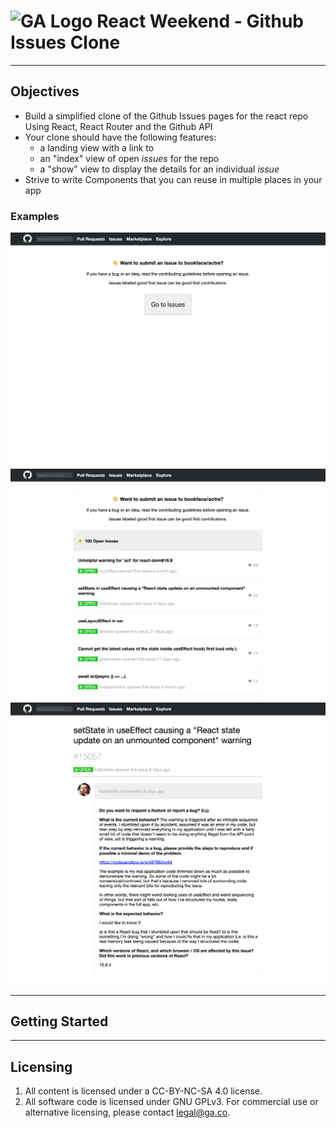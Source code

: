 # ![GA Logo](https://ga-dash.s3.amazonaws.com/production/assets/logo-9f88ae6c9c3871690e33280fcf557f33.png) React Weekend - Github Issues Clone
___
## Objectives
-  Build a simplified clone of the Github Issues pages for the react repo Using React, React Router and the Github API
- Your clone should have the following features:
  - a landing view with a link to
  - an "index" view of open _issues_ for the repo
  - a "show" view to display the details for an individual _issue_
- Strive to write Components that you can reuse in multiple places in your app

### Examples

![Landing](./media/landing.png)
![index](./media/index.png)
![show](./media/show.png)
___
## Getting Started

___
## Licensing
1. All content is licensed under a CC-BY-NC-SA 4.0 license.
2. All software code is licensed under GNU GPLv3. For commercial use or alternative licensing, please contact legal@ga.co.